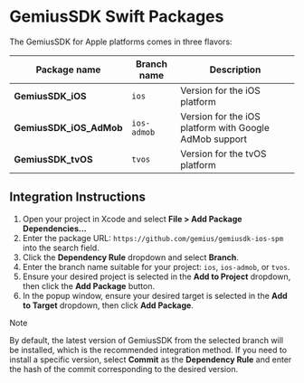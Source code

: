 # GemiusSDK Swift Packages

The GemiusSDK for Apple platforms comes in three flavors:

| Package name            | Branch name | Description                                             |
|-------------------------|-------------|---------------------------------------------------------|
| **GemiusSDK_iOS**       | `ios`       | Version for the iOS platform                            |
| **GemiusSDK_iOS_AdMob** | `ios-admob` | Version for the iOS platform with Google AdMob support  |
| **GemiusSDK_tvOS**      | `tvos`      | Version for the tvOS platform                           |

## Integration Instructions

1. Open your project in Xcode and select **File > Add Package Dependencies...**
1. Enter the package URL: `https://github.com/gemius/gemiusdk-ios-spm` into the search field.
1. Click the **Dependency Rule** dropdown and select **Branch**.
1. Enter the branch name suitable for your project: `ios`, `ios-admob`, or `tvos`.
1. Ensure your desired project is selected in the **Add to Project** dropdown, then click the **Add Package** button.
1. In the popup window, ensure your desired target is selected in the **Add to Target** dropdown, then click
**Add Package**.

> [!NOTE]
> By default, the latest version of GemiusSDK from the selected branch will be installed, which is the recommended
> integration method. If you need to install a specific version, select **Commit** as the **Dependency Rule** and enter
> the hash of the commit corresponding to the desired version.
